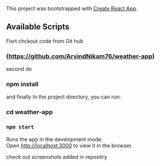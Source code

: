 This project was bootstrapped with [Create React App](https://github.com/facebook/create-react-app).

## Available Scripts

Fisrt chckout code from Git hub
### (https://github.com/ArvindNikam76/weather-app)

second do
### npm install

and finally In the project directory, you can run:

### cd weather-app
### `npm start`

Runs the app in the development mode.<br />
Open [http://localhost:3000](http://localhost:3000) to view it in the browser.

check out screenshots added in repositry 

